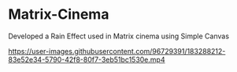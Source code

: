 # Matrix-Cinema
Developed a Rain Effect used in Matrix cinema  using Simple Canvas


https://user-images.githubusercontent.com/96729391/183288212-83e52e34-5790-42f8-80f7-3eb51bc1530e.mp4

